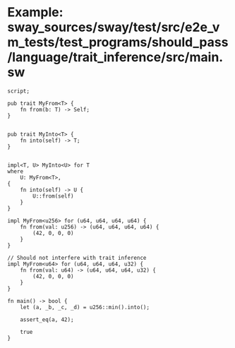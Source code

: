 # Example: sway_sources/sway/test/src/e2e_vm_tests/test_programs/should_pass/language/trait_inference/src/main.sw

```sway
script;

pub trait MyFrom<T> {
    fn from(b: T) -> Self;
}


pub trait MyInto<T> {
    fn into(self) -> T;
}


impl<T, U> MyInto<U> for T
where
    U: MyFrom<T>,
{
    fn into(self) -> U {
        U::from(self)
    }
}

impl MyFrom<u256> for (u64, u64, u64, u64) {
    fn from(val: u256) -> (u64, u64, u64, u64) {
        (42, 0, 0, 0)
    }
}

// Should not interfere with trait inference
impl MyFrom<u64> for (u64, u64, u64, u32) {
    fn from(val: u64) -> (u64, u64, u64, u32) {
        (42, 0, 0, 0)
    }
}

fn main() -> bool {
    let (a, _b, _c, _d) = u256::min().into();

    assert_eq(a, 42);
    
    true
}

```
